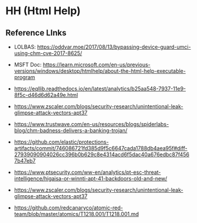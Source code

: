 # HH (Html Help)

## Reference LInks
- LOLBAS: https://oddvar.moe/2017/08/13/bypassing-device-guard-umci-using-chm-cve-2017-8625/
- MSFT Doc: https://learn.microsoft.com/en-us/previous-versions/windows/desktop/htmlhelp/about-the-html-help-executable-program


- https://eqllib.readthedocs.io/en/latest/analytics/b25aa548-7937-11e9-8f5c-d46d6d62a49e.html
- https://www.zscaler.com/blogs/security-research/unintentional-leak-glimpse-attack-vectors-apt37
- https://www.trustwave.com/en-us/resources/blogs/spiderlabs-blog/chm-badness-delivers-a-banking-trojan/
- https://github.com/elastic/protections-artifacts/commit/746086721fd385d9f5c6647cada1788db4aea95f#diff-27939090904026cc396b0b629c8e4314acd6f5dac40a676edbc87f4567b47eb7
- https://www.ptsecurity.com/ww-en/analytics/pt-esc-threat-intelligence/higaisa-or-winnti-apt-41-backdoors-old-and-new/
- https://www.zscaler.com/blogs/security-research/unintentional-leak-glimpse-attack-vectors-apt37
- https://github.com/redcanaryco/atomic-red-team/blob/master/atomics/T1218.001/T1218.001.md